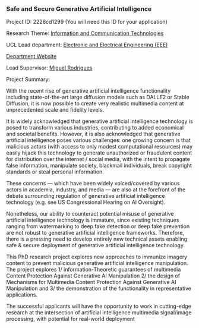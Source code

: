 ### Safe and Secure Generative Artificial Intelligence

Project ID: 2228cd1299
(You will need this ID for your application)

Research Theme: [Information and Communication Technologies](../themes/information-and-communication-technologies.md)

UCL Lead department: [Electronic and Electrical Engineering (EEE)](../departments/electronic-and-electrical-engineering.md)

[Department Website](https://www.ucl.ac.uk/electronic-electrical-engineering)

Lead Supervisor: [Miguel Rodrigues](https://profiles.ucl.ac.uk/7661)

Project Summary:

With the recent rise of generative artificial intelligence functionality  including state-of-the-art large diffusion models such as DALL*E*2 or Stable Diffusion, it is now possible to create very realistic multimedia content at unprecedented scale and fidelity levels. 
 
It is widely acknowledged that generative artificial intelligence technology is posed to transform various industries, contributing to added economical and societal benefits. However, it is also acknowledged that generative artificial intelligence poses various challenges: one growing concern is that malicious actors (with access to only modest computational resources) may easily hijack this technology to generate unauthorized or fraudulent content for distribution over the internet / social media, with the intent to propagate false information, manipulate society, blackmail individuals, break copyright standards or steal personal information. 
 
These concerns — which have been widely voiced/covered by various actors in academia, industry, and media — are also at the forefront of the debate surrounding regulation of generative artificial intelligence technology (e.g. see US Congressional Hearing on AI Oversight).
 
Nonetheless, our ability to counteract potential misuse of generative artificial intelligence technology is immature, since existing techniques ranging from watermarking to deep fake detection or deep fake prevention are not robust to generative artificial intelligence frameworks. Therefore, there is a pressing need to develop entirely new technical assets enabling safe & secure deployment of generative artificial intelligence technology.
 
This PhD research project explores new approaches to immunize imagery content to prevent malicious generative artificial intelligence manipulation. The project explores 1/ information-Theoretic guarantees of multimedia Content Protection Against Generative AI Manipulation 2/ the design of Mechanisms for Multimedia Content Protection Against Generative AI Manipulation and 3/ the demonstration of the functionality in representative applications.
 
The successful applicants will have the opportunity to work in cutting-edge research at the intersection of artificial intelligence multimedia signal/image processing, with potential for real-world deployment
